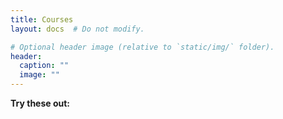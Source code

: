 ```yaml
---
title: Courses
layout: docs  # Do not modify.

# Optional header image (relative to `static/img/` folder).
header:
  caption: ""
  image: ""
---
```

**Try these out:**

